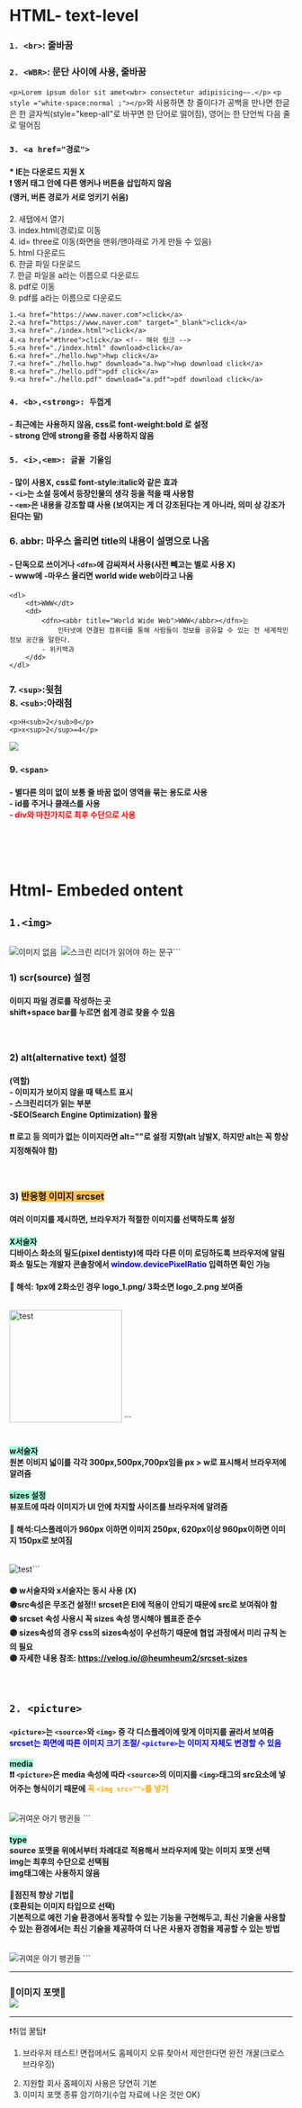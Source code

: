 # HTML- text-level

### ```1. <br>```: 줄바꿈
### ```2. <WBR>```: 문단 사이에 사용, 줄바꿈 <BR>
 ```<p>Lorem ipsum dolor sit amet<wbr> consectetur adipisicing~~.</p>```
```<p style ="white-space:normal ;"></p>```와 사용하면 창 줄이다가 공백을 만나면 한글은 한 글자씩(style="keep-all"로 바꾸면 한 단어로 떨어짐), 영어는 한 단언씩 다음 줄로 떨어짐
  
### ```3. <a href="경로">```  
#### * IE는 다운로드 지원 X <br> ❗ 앵커 태그 안에 다른 앵커나 버튼을 삽입하지 않음<br>(앵커, 버튼 경로가 서로 엉키기 쉬움)
 <dl>
  	<dt>2.  새탭에서 열기</dt>
   <dt>3. index.html(경로)로 이동</dt>
   <dt>4. id= three로 이동(화면을 맨위/맨아래로 가게 만들 수 있음)</dt>
   <dt>5. html 다운로드</dt>
   <dt>6. 한글 파일 다운로드</dt>
   <dt>7. 한글 파일을 a라는 이름으로 다운로드</dt>
   <dt>8. pdf로 이동</dt>
   <dt>9. pdf를 a라는 이름으로 다운로드</dt>
  </dl>

```
1.<a href="https://www.naver.com">click</a>
2.<a href="https://www.naver.com" target="_blank">click</a>  
3.<a href="./index.html">click</a>
4.<a href="#three">click</a> <!-- 해쉬 링크 -->
5.<a href="./index.html" download>click</a>
6.<a href="./hello.hwp">hwp click</a>
7.<a href="./hello.hwp" download="a.hwp">hwp download click</a>
8.<a href="./hello.pdf">pdf click</a>
9.<a href="./hello.pdf" download="a.pdf">pdf download click</a>
```
  
  ### ```4. <b>,<strong>: 두껍게```
  #### - 최근에는 사용하지 않음, css로 font-weight:bold 로 설정 <br> - strong 안에 strong을 중첩 사용하지 않음
  
### ```5. <i>,<em>: 글꼴 기울임```
#### - 많이 사용X, css로 font-style:italic와 같은 효과 <br> - ```<i>```는 소설 등에서 등장인물의 생각 등을 적을 때 사용함<br>- ```<em>```은 내용을 강조할 떄 사용 (보여지는 게 더 강조된다는 게 아니라, 의미 상 강조가 된다는 말)
  
### 6. abbr: 마우스 올리면 title의 내용이 설명으로 나옴
  #### - 단독으로 쓰이거나 ```<dfn>```에 감싸져서 사용(사전 빼고는 별로 사용 X)<br>- www에 -마우스 올리면 world wide web이라고 나옴

```
<dl>
	<dt>WWW</dt>
	<dd>
	    <dfn><abbr title="World Wide Web">WWW</abbr></dfn>는 
			인터넷에 연결된 컴퓨터를 통해 사람들이 정보를 공유할 수 있는 전 세계적인 정보 공간을 말한다.
	    - 위키백과
	</dd>
</dl>
```
  ### 7. ```<sup>```:윗첨<br> 8. ```<sub>```:아래첨
  
  ```
<p>H<sub>2</sub>0</p>
<p>x<sup>2</sup>=4</p>
```
  <img src="https://images.velog.io/images/greenth322/post/d133528f-f2d6-4a30-81d4-040a8500b784/%EC%BA%A1%EC%B2%98.PNG">
  

  ### 9. ```<span>```
  #### - 별다른 의미 없이 보통 줄 바꿈 없이 영역을 묶는 용도로 사용 <br> - id를 주거나 클래스를 사용<br> <span style="color:red">- div와 마찬가지로 최후 수단으로 사용</span>
  
<br>
<br>
<br>

# Html- Embeded ontent


## ```1.<img>```
>``` 
<img src="img/a.jpg" alt="이미지 없음">
<img src="img/a.jpg" alt="">
<img src="img/a.jpg" alt="스크린 리더가 읽어야 하는 문구">```

### 1) <span style="background-color:">scr(source) 설정</span>
#### 이미지 파일 경로를 작성하는 곳<br>shift+space bar를 누르면 쉽게 경로 찾을 수 있음
<br>

### 2) <span style="background-color:">alt(alternative text) 설정</span>
#### (역할)<br>- 이미지가 보이지 않을 때 텍스트 표시<br>- 스크린리더가 읽는 부분<br>-SEO(Search Engine Optimization) 활용
#### ❗❗ 로고 등 의미가 없는 이미지라면 alt=""로 설정 지향(alt 남발X, 하지만 alt는 꼭 항상 지정해줘야 함)
<br> 

### 3) <span style="background-color:#ffbf52">반응형 이미지 srcset</span>
#### 여러 이미지를 제시하면, 브라우저가 적절한 이미지를 선택하도록 설정

#### <span style="background-color:#a1ffd9">X서술자</span><br>디바이스 화소의 밀도(pixel dentisty)에 따라 다른 이미 로딩하도록 브라우저에 알림<br>화소 밀도는 개발자 콘솔창에서 <span style="color:blue">window.devicePixelRatio</span> 입력하면 확인 가능
#### 📌 해석: 1px에 2화소인 경우 logo_1.png/ 3화소면 logo_2.png 보여줌
> ```
 <img
width="200px"
srcset="img/logo_1.png 2x,
        img/logo_2.png 3x"
src="a.png"
alt="test"> ```  
<br>

#### <span style="background-color:#a1ffd9">w서술자</span> <br> 원본 이비지 넓이를 각각 300px,500px,700px임을 px > w로 표시해서 브라우저에 알려줌
#### <span style="background-color:#a1ffd9">sizes 설정</span> <br> 뷰포트에 따라 이미지가 UI 안에 차지할 사이즈를 브라우저에 알려줌 
#### 📌 해석:디스플레이가 960px 이하면 이미지 250px, 620px이상 960px이하면 이미지 150px로 보여짐

> ```
<img
srcset="img/logo_3.png 700w,
        img/logo_2.png 600w,
				img/logo_1.png 300w"
sizes="(min-width: 960px) 250px,
			 (min-width: 620px) 150px,
			 300px"
src="a.png"
alt="test">```
<br>

#### 🟣 w서술자와 x서술자는 동시 사용 (X)<br>🟣src속성은 무조건 설정!! srcset은 EI에 적용이 안되기 때문에 src로 보여줘야 함 <br> 🟣 srcset 속성 사용시 꼭 sizes 속성 명시해야 웹표준 준수 <br> 🟣 sizes속성의 경우 css의 sizes속성이 우선하기 때문에 협업 과정에서 미리 규칙 논의 필요 <br> 🟣 자세한 내용 참조: https://velog.io/@heumheum2/srcset-sizes 
<br>

## ```2. <picture>```
#### ```<picture>```는 ```<source>```와 ```<img>``` 중 각 디스플레이에 맞게 이미지를 골라서 보여줌 <br><span style="color:blue">srcset는 화면에 따른 이미지 크기 조절/ ```<picture>```는 이미지 자체도 변경할 수 있음</span><br>   
  #### <span style="background-color:#a1ffd9">media</span><br> ❗❗ ```<picture>```은 media 속성에 따라 ```<source>```의 이미지를 ```<img>```태그의 src요소에 넣어주는 형식이기 때문에 <sapn style="color:orange">꼭 ```<img src="">```를 넣기 
  
> ```
<picture>
    <source srcset="babies_large.jpeg" media="(min-width:960px)">
    <source srcset="babies.jpeg" media="(min-width:620px)">
    <img src="babies_small.jpeg" alt="귀여운 아기 팽귄들">
</picture>``` 



#### <span style="background-color:#a1ffd9">type</span><br> source 포맷을 위에서부터 차례대로 적용해서 브라우저에 맞는 이미지 포맷 선택<br> img는 최후의 수단으로 선택됨<br>img태그에는 사용하지 않음
  
 #### 💜점진적 향상 기법💜<br>(호환되는 이미지 타입으로 선택)<br> 기본적으로 예전 기술 환경에서 동작할 수 있는 기능을 구현해두고, 최신 기술을 사용할 수 있는 환경에서는 최신 기술을 제공하여 더 나은 사용자 경험을 제공할 수 있는 방법
  
> ```
<picture>
    <source srcset="babies.webp" type="image/webp">
    <source srcset="babies.avif" type="image/avif">
    <img src="babies.jpeg" alt="귀여운 아기 팽귄들">
  </picture> 
  ```
  
  ***
  ### 💜이미지 포맷💜<br> <img src="https://images.velog.io/images/greenth322/post/1e060bd6-51f6-48d3-9c7b-0021c4959f82/%EC%BA%A1%EC%B2%98.PNG">
  
  ***
❗취업 꿀팁❗
1) 브라우저 테스트! 면접에서도 홈페이지 오류 찾아서 제안한다면 완전 개꿀(크로스 브라우징)
2. 지원할 회사 홈페이지 사용은 당연히 기본
3. 이미지 포맷 종류 암기하기(수업 자료에 나온 것만 OK) 
  
